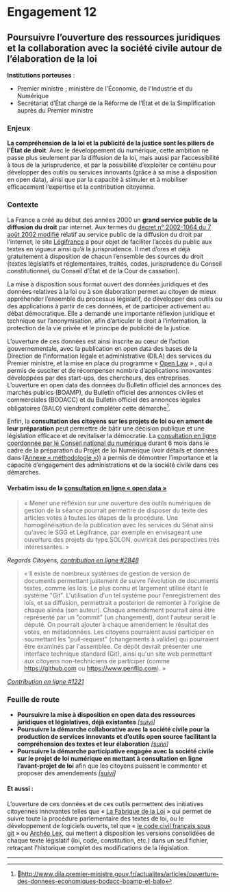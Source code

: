 # Engagement 12

## Poursuivre l’ouverture des ressources juridiques et la collaboration avec la société civile autour de l’élaboration de la loi

**Institutions porteuses** :
- Premier ministre ; ministère de l'Économie, de l'Industrie et du Numérique
- Secrétariat d’État chargé de la Réforme de l’État et de la Simplification auprès du Premier ministre

### Enjeux

**La compréhension de la loi et la publicité de la justice sont les piliers de l’État de droit**. Avec le développement du numérique, cette ambition ne passe plus seulement par la diffusion de la loi, mais aussi par l’accessibilité à tous de la jurisprudence, et  par la possibilité d’exploiter ce contenu pour développer des outils ou services innovants (grâce à sa  mise à disposition en open data), ainsi que par la capacité à stimuler et à mobiliser efficacement l’expertise et la contribution citoyenne.

### Contexte

La France a créé au début des années 2000 un **grand service public de la diffusion du droit** par internet. Aux termes du [décret n° 2002-1064 du 7 août 2002 modifié](http://www.legifrance.gouv.fr/affichTexte.do?cidTexte=JORFTEXT000000413818) relatif au service public de la diffusion du droit par l’internet, le site [Légifrance](http://www.legifrance.gouv.fr/) a pour objet de faciliter l’accès du public aux textes en vigueur ainsi qu’à la jurisprudence. Il met d’ores et déjà gratuitement à disposition de chacun l’ensemble des sources du droit (textes législatifs et réglementaires, traités, codes, jurisprudence du Conseil constitutionnel, du Conseil d’État et de la Cour de cassation).

La mise à disposition sous format ouvert des données juridiques et des données relatives à la loi ou à son élaboration permet au citoyen de mieux appréhender l’ensemble du processus législatif, de développer des outils ou des applications à partir de ces données, et de participer activement au débat démocratique. Elle a demandé une importante réflexion juridique et technique sur l’anonymisation, afin d’articuler le droit à l’information, la protection de la vie privée et le principe de publicité de la justice.

L’ouverture de ces données est ainsi inscrite au cœur de l’action gouvernementale, avec la publication en open data des bases de la Direction de l’information légale et administrative (DILA) des services du Premier ministre, et la mise en place du programme « [Open Law](http://www.dila.premier-ministre.gouv.fr/activites/experimentations/programme-open-law-le-droit-ouvert) » , qui a permis de susciter et de récompenser nombre d’applications innovantes développées par des start-ups, des chercheurs, des entreprises. L’ouverture en open data des données du Bulletin officiel des annonces des marchés publics (BOAMP), du Bulletin officiel des annonces civiles et commerciales (BODACC) et du Bulletin officiel des annonces légales obligatoires (BALO) viendront compléter cette démarche[^1].

Enfin, la **consultation des citoyens sur les projets de loi ou en amont de leur préparation** peut permettre de bâtir une décision publique et une législation efficace et de revitaliser la démocratie. La [consultation en ligne coordonnée par le Conseil national du numérique](http://contribuez.cnnumerique.fr/) durant 6 mois dans le cadre de la préparation du Projet de loi Numérique (voir détails et données dans l’[Annexe « méthodologie »](../../methodologie.md))) a permis de démontrer l’importance et la capacité d’engagement des administrations et de la société civile dans ces démarches.

#### Verbatim issu de la [consultation en ligne « open data »](http://contribuez.cnnumerique.fr/debat/open-gov-comment-faire-progresser-la-transparence-de-l%E2%80%99action-publique-et-la-participation)

> « Mener une réflexion sur une ouverture des outils numériques de gestion de la séance pourrait permettre de disposer du texte des articles votés à toutes les étapes de la procédure. Une homogénéisation de la publication avec les services du Sénat ainsi qu'avec le SGG et Légifrance, par exemple en envisageant une ouverture des projets du type SOLON, ouvrirait des perspectives très intéressantes. »

_Regards Citoyens, [contribution en ligne #2848](http://contribuez.cnnumerique.fr/debat/95/avis/2848)_

> « Il existe de nombreux systèmes de gestion de version de documents permettant justement de suivre l'évolution de documents textes, comme les lois. Le plus connu et largement utilisé étant le système "Git". L'utilisation d'un tel système pour l'enregistrement des lois, et sa diffusion,  permettrait a posteriori de remonter à l'origine de chaque alinéa (son auteur). Chaque amendement pourrait ainsi être représenté par un "commit" (un changement), dont l'auteur serait le député. On pourrait ajouter à chaque amendement le résultat des votes, en métadonnées. Les citoyens pourraient aussi participer en soumettant les "pull-request" (changements à valider) qui pourraient être examinés par l'assemblée. Ce dépôt devrait présenter une interface technique standard (Git), ainsi qu'un site web permettant aux citoyens non-techniciens de participer (comme https://github.com ou https://www.penflip.com). »

_[Contribution en ligne #1221](http://contribuez.cnnumerique.fr/debat/95/avis/1221)_

### Feuille de route

- **Poursuivre la mise à disposition en open data des ressources juridiques et législatives, déjà existantes**
  _[[suivi](https://git.framasoft.org/etalab/suivi/issues/152)]_
- **Poursuivre la démarche collaborative avec la société civile pour la production de services innovants et d’outils open source facilitant la compréhension des textes et leur élaboration**
  _[[suivi](https://git.framasoft.org/etalab/suivi/issues/153)]_
- **Poursuivre la démarche participative engagée avec la société civile sur le projet de loi numérique en mettant à consultation en ligne l’avant-projet de loi** afin que les citoyens puissent le commenter et proposer des amendements
  _[[suivi](https://git.framasoft.org/etalab/suivi/issues/154)]_

#### Et aussi :

L’ouverture de ces données et de ces outils permettent des initiatives citoyennes innovantes telles que  « [La Fabrique de la Loi](http://www.lafabriquedelaloi.fr/) » qui permet de suivre toute la procédure parlementaire des textes de loi, ou le développement de logiciels ouverts, tel que « [le code civil français sous git](https://github.com/steeve/france.code-civil) » ou [Archéo Lex](https://archeo-lex.fr/), qui mettent à disposition les versions consolidées de chaque texte législatif (loi, code, constitution, etc.) dans un seul fichier, retraçant l’historique complet des modifications de la législation.



----

[^1]: http://www.dila.premier-ministre.gouv.fr/actualites/articles/ouverture-des-donnees-economiques-bodacc-boamp-et-balo
